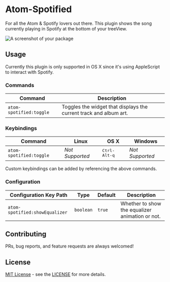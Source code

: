 # Atom-Spotified

For all the Atom & Spotify lovers out there. This plugin shows the song currently playing in Spotify at the bottom of your treeView.

![A screenshot of your package](https://dl.dropboxusercontent.com/u/8712397/atom-spotified-screenshot.png)

## Usage

Currently this plugin is only supported in OS X since it's using AppleScript to interact with Spotify.

### Commands

Command                 | Description
------------------------|--------------
`atom-spotified:toggle` | Toggles the widget that displays the current track and album art.

### Keybindings

Command            | Linux  | OS X  | Windows
-------------------|--------|-------|----------
`atom-spotified:toggle` | *Not Supported* | <kbd>Ctrl-Alt-q</kbd> | *Not Supported*

Custom keybindings can be added by referencing the above commands.

### Configuration

Configuration Key Path      | Type | Default | Description
----------------------------|------|---------|------------
`atom-spotified:showEqualizer` | `boolean` | `true` | Whether to show the equalizer animation or not.

## Contributing

PRs, bug reports, and feature requests are always welcomed!

## License

[MIT License](http://opensource.org/licenses/MIT) - see the [LICENSE](https://github.com/yianL/atom-spotified/blob/master/LICENSE.md) for more details.
